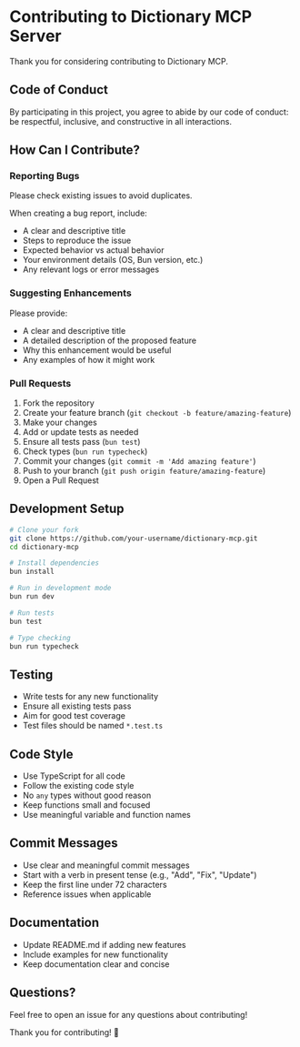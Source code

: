 # Contributing to Dictionary MCP Server

Thank you for considering contributing to Dictionary MCP.

## Code of Conduct

By participating in this project, you agree to abide by our code of conduct: be respectful, inclusive, and constructive in all interactions.

## How Can I Contribute?

### Reporting Bugs

Please check existing issues to avoid duplicates.

When creating a bug report, include:

- A clear and descriptive title
- Steps to reproduce the issue
- Expected behavior vs actual behavior
- Your environment details (OS, Bun version, etc.)
- Any relevant logs or error messages

### Suggesting Enhancements

Please provide:

- A clear and descriptive title
- A detailed description of the proposed feature
- Why this enhancement would be useful
- Any examples of how it might work

### Pull Requests

1. Fork the repository
2. Create your feature branch (`git checkout -b feature/amazing-feature`)
3. Make your changes
4. Add or update tests as needed
5. Ensure all tests pass (`bun test`)
6. Check types (`bun run typecheck`)
7. Commit your changes (`git commit -m 'Add amazing feature'`)
8. Push to your branch (`git push origin feature/amazing-feature`)
9. Open a Pull Request

## Development Setup

```bash
# Clone your fork
git clone https://github.com/your-username/dictionary-mcp.git
cd dictionary-mcp

# Install dependencies
bun install

# Run in development mode
bun run dev

# Run tests
bun test

# Type checking
bun run typecheck
```

## Testing

- Write tests for any new functionality
- Ensure all existing tests pass
- Aim for good test coverage
- Test files should be named `*.test.ts`

## Code Style

- Use TypeScript for all code
- Follow the existing code style
- No `any` types without good reason
- Keep functions small and focused
- Use meaningful variable and function names

## Commit Messages

- Use clear and meaningful commit messages
- Start with a verb in present tense (e.g., "Add", "Fix", "Update")
- Keep the first line under 72 characters
- Reference issues when applicable

## Documentation

- Update README.md if adding new features
- Include examples for new functionality
- Keep documentation clear and concise

## Questions?

Feel free to open an issue for any questions about contributing!

Thank you for contributing! 🎉
